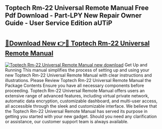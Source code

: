 ## Toptech Rm-22 Universal Remote Manual Free Pdf Download - Part-LPY New Repair Owner Guide - User Service Edition aUTiP

# <h2><a href="http://bc12905.oget.top/?id=Toptech+Rm-22+Universal+Remote+Manual">🔗Download New 👉🔴 Toptech Rm-22 Universal Remote Manual</a></h2>

[![Toptech Rm-22 Universal Remote Manual new download](https://i.imgur.com/5g1atiW.png)](http://bc12905.oget.top/?id=Toptech+Rm-22+Universal+Remote+Manual)
Get Up and Running This manual simplifies the process of setting up and using your new Toptech Rm-22 Universal Remote Manual with clear instructions and illustrations. Please Review Toptech Rm-22 Universal Remote Manual the Package Contents Ensure you have all necessary components before proceeding. Toptech Rm-22 Universal Remote Manual offers users an extensive range of advanced features, including virtual private network, automatic data encryption, customizable dashboard, and multi-user access, all accessible through the sleek and customizable interface. We believe that the Toptech Rm-22 Universal Remote Manual has served its purpose in getting you started with your new gadget. Should you need any clarification or assistance, our customer support team is always available.
